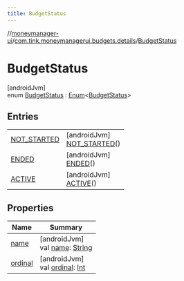 ```yaml
---
title: BudgetStatus
---
```

//[moneymanager-ui](../../../index.html)/[com.tink.moneymanagerui.budgets.details](../index.html)/[BudgetStatus](index.html)



# BudgetStatus



[androidJvm]\
enum [BudgetStatus](index.html) : [Enum](https://kotlinlang.org/api/latest/jvm/stdlib/kotlin/-enum/index.html)&lt;[BudgetStatus](index.html)&gt;



## Entries


| | |
|---|---|
| [NOT_STARTED](-n-o-t_-s-t-a-r-t-e-d/index.html) | [androidJvm]<br>[NOT_STARTED](-n-o-t_-s-t-a-r-t-e-d/index.html)() |
| [ENDED](-e-n-d-e-d/index.html) | [androidJvm]<br>[ENDED](-e-n-d-e-d/index.html)() |
| [ACTIVE](-a-c-t-i-v-e/index.html) | [androidJvm]<br>[ACTIVE](-a-c-t-i-v-e/index.html)() |


## Properties


| Name | Summary |
|---|---|
| [name](../../com.tink.service.network/-sdk-client/-t-i-n-k_-l-i-n-k/index.html#-372974862%2FProperties%2F1000845458) | [androidJvm]<br>val [name](../../com.tink.service.network/-sdk-client/-t-i-n-k_-l-i-n-k/index.html#-372974862%2FProperties%2F1000845458): [String](https://kotlinlang.org/api/latest/jvm/stdlib/kotlin/-string/index.html) |
| [ordinal](../../com.tink.service.network/-sdk-client/-t-i-n-k_-l-i-n-k/index.html#-739389684%2FProperties%2F1000845458) | [androidJvm]<br>val [ordinal](../../com.tink.service.network/-sdk-client/-t-i-n-k_-l-i-n-k/index.html#-739389684%2FProperties%2F1000845458): [Int](https://kotlinlang.org/api/latest/jvm/stdlib/kotlin/-int/index.html) |

